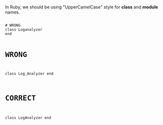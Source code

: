 In Ruby, we should be
using "UpperCamelCase"
style for **class** and
**module** names.

<Editor lang="ruby">
<code>
# WRONG
class Loganalyzer
end

# WRONG
class Log_Analyzer
end

# CORRECT
class LogAnalyzer
end
</code>
</Editor>